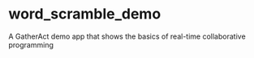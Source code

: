 # word_scramble_demo
A GatherAct demo app that shows the basics of real-time collaborative programming

